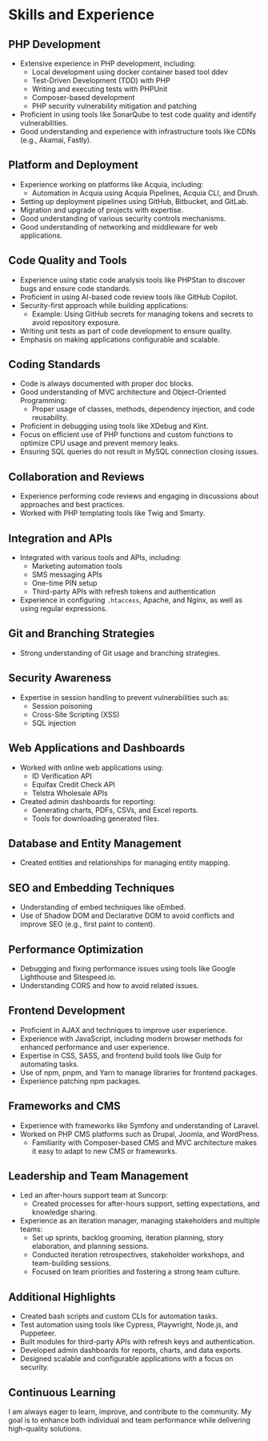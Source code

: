 # Skills and Experience

## PHP Development
- Extensive experience in PHP development, including:
  - Local development using docker container based tool ddev
  - Test-Driven Development (TDD) with PHP
  - Writing and executing tests with PHPUnit
  - Composer-based development
  - PHP security vulnerability mitigation and patching
- Proficient in using tools like SonarQube to test code quality and identify vulnerabilities.
- Good understanding and experience with infrastructure tools like CDNs (e.g., Akamai, Fastly).

## Platform and Deployment
- Experience working on platforms like Acquia, including:
  - Automation in Acquia using Acquia Pipelines, Acquia CLI, and Drush.
- Setting up deployment pipelines using GitHub, Bitbucket, and GitLab.
- Migration and upgrade of projects with expertise.
- Good understanding of various security controls mechanisms.
- Good understanding of networking and middleware for web applications.

## Code Quality and Tools
- Experience using static code analysis tools like PHPStan to discover bugs and ensure code standards.
- Proficient in using AI-based code review tools like GitHub Copilot.
- Security-first approach while building applications:
  - Example: Using GitHub secrets for managing tokens and secrets to avoid repository exposure.
- Writing unit tests as part of code development to ensure quality.
- Emphasis on making applications configurable and scalable.

## Coding Standards
- Code is always documented with proper doc blocks.
- Good understanding of MVC architecture and Object-Oriented Programming:
  - Proper usage of classes, methods, dependency injection, and code reusability.
- Proficient in debugging using tools like XDebug and Kint.
- Focus on efficient use of PHP functions and custom functions to optimize CPU usage and prevent memory leaks.
- Ensuring SQL queries do not result in MySQL connection closing issues.

## Collaboration and Reviews
- Experience performing code reviews and engaging in discussions about approaches and best practices.
- Worked with PHP templating tools like Twig and Smarty.

## Integration and APIs
- Integrated with various tools and APIs, including:
  - Marketing automation tools
  - SMS messaging APIs 
  - One-time PIN setup
  - Third-party APIs with refresh tokens and authentication
- Experience in configuring `.htaccess`, Apache, and Nginx, as well as using regular expressions.

## Git and Branching Strategies
- Strong understanding of Git usage and branching strategies.

## Security Awareness
- Expertise in session handling to prevent vulnerabilities such as:
  - Session poisoning
  - Cross-Site Scripting (XSS)
  - SQL injection

## Web Applications and Dashboards
- Worked with online web applications using:
  - ID Verification API
  - Equifax Credit Check API
  - Telstra Wholesale APIs
- Created admin dashboards for reporting:
  - Generating charts, PDFs, CSVs, and Excel reports.
  - Tools for downloading generated files.

## Database and Entity Management
- Created entities and relationships for managing entity mapping.

## SEO and Embedding Techniques
- Understanding of embed techniques like oEmbed.
- Use of Shadow DOM and Declarative DOM to avoid conflicts and improve SEO (e.g., first paint to content).

## Performance Optimization
- Debugging and fixing performance issues using tools like Google Lighthouse and Sitespeed.io.
- Understanding CORS and how to avoid related issues.

## Frontend Development
- Proficient in AJAX and techniques to improve user experience.
- Experience with JavaScript, including modern browser methods for enhanced performance and user experience.
- Expertise in CSS, SASS, and frontend build tools like Gulp for automating tasks.
- Use of npm, pnpm, and Yarn to manage libraries for frontend packages.
- Experience patching npm packages.

## Frameworks and CMS
- Experience with frameworks like Symfony and understanding of Laravel.
- Worked on PHP CMS platforms such as Drupal, Joomla, and WordPress.
  - Familiarity with Composer-based CMS and MVC architecture makes it easy to adapt to new CMS or frameworks.

## Leadership and Team Management
- Led an after-hours support team at Suncorp:
  - Created processes for after-hours support, setting expectations, and knowledge sharing.
- Experience as an iteration manager, managing stakeholders and multiple teams:
  - Set up sprints, backlog grooming, iteration planning, story elaboration, and planning sessions.
  - Conducted iteration retrospectives, stakeholder workshops, and team-building sessions.
  - Focused on team priorities and fostering a strong team culture.

## Additional Highlights
- Created bash scripts and custom CLIs for automation tasks.
- Test automation using tools like Cypress, Playwright, Node.js, and Puppeteer.
- Built modules for third-party APIs with refresh keys and authentication.
- Developed admin dashboards for reports, charts, and data exports.
- Designed scalable and configurable applications with a focus on security.

## Continuous Learning
I am always eager to learn, improve, and contribute to the community. My goal is to enhance both individual and team performance while delivering high-quality solutions.